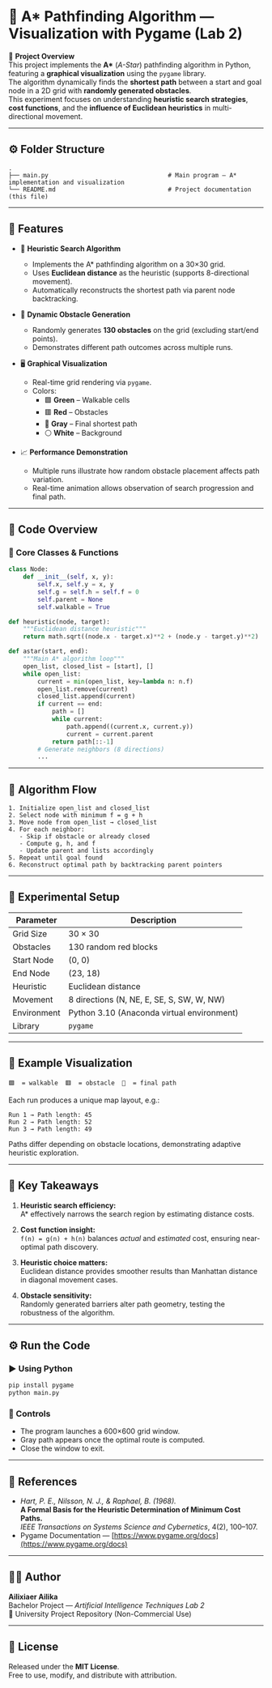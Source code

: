# 🤖 A* Pathfinding Algorithm — Visualization with Pygame (Lab 2)

📘 **Project Overview**  
This project implements the **A\*** (*A-Star*) pathfinding algorithm in Python, featuring a **graphical visualization** using the `pygame` library.  
The algorithm dynamically finds the **shortest path** between a start and goal node in a 2D grid with **randomly generated obstacles**.  
This experiment focuses on understanding **heuristic search strategies**, **cost functions**, and the **influence of Euclidean heuristics** in multi-directional movement.

---

## ⚙️ Folder Structure

```plaintext
.
├── main.py                                 # Main program — A* implementation and visualization
└── README.md                               # Project documentation (this file)
```

---

## 🚀 Features

- 🧩 **Heuristic Search Algorithm**
  - Implements the A* pathfinding algorithm on a 30×30 grid.
  - Uses **Euclidean distance** as the heuristic (supports 8-directional movement).
  - Automatically reconstructs the shortest path via parent node backtracking.

- 🧱 **Dynamic Obstacle Generation**
  - Randomly generates **130 obstacles** on the grid (excluding start/end points).
  - Demonstrates different path outcomes across multiple runs.

- 🖥️ **Graphical Visualization**
  - Real-time grid rendering via `pygame`.
  - Colors:
    - 🟩 **Green** – Walkable cells  
    - 🟥 **Red** – Obstacles  
    - 🩶 **Gray** – Final shortest path  
    - ⚪ **White** – Background  

- 📈 **Performance Demonstration**
  - Multiple runs illustrate how random obstacle placement affects path variation.
  - Real-time animation allows observation of search progression and final path.

---

## 🧩 Code Overview

### 🔹 Core Classes & Functions

```python
class Node:
    def __init__(self, x, y):
        self.x, self.y = x, y
        self.g = self.h = self.f = 0
        self.parent = None
        self.walkable = True
```

```python
def heuristic(node, target):
    """Euclidean distance heuristic"""
    return math.sqrt((node.x - target.x)**2 + (node.y - target.y)**2)
```

```python
def astar(start, end):
    """Main A* algorithm loop"""
    open_list, closed_list = [start], []
    while open_list:
        current = min(open_list, key=lambda n: n.f)
        open_list.remove(current)
        closed_list.append(current)
        if current == end:
            path = []
            while current:
                path.append((current.x, current.y))
                current = current.parent
            return path[::-1]
        # Generate neighbors (8 directions)
        ...
```

---

## 🧠 Algorithm Flow

```plaintext
1. Initialize open_list and closed_list
2. Select node with minimum f = g + h
3. Move node from open_list → closed_list
4. For each neighbor:
   - Skip if obstacle or already closed
   - Compute g, h, and f
   - Update parent and lists accordingly
5. Repeat until goal found
6. Reconstruct optimal path by backtracking parent pointers
```

---

## 🧪 Experimental Setup

| Parameter | Description |
|------------|-------------|
| Grid Size | 30 × 30 |
| Obstacles | 130 random red blocks |
| Start Node | (0, 0) |
| End Node | (23, 18) |
| Heuristic | Euclidean distance |
| Movement | 8 directions (N, NE, E, SE, S, SW, W, NW) |
| Environment | Python 3.10 (Anaconda virtual environment) |
| Library | `pygame` |

---

## 🧩 Example Visualization

```
🟩  = walkable  🟥  = obstacle  🩶  = final path
```

Each run produces a unique map layout, e.g.:

```
Run 1 → Path length: 45
Run 2 → Path length: 52
Run 3 → Path length: 49
```

Paths differ depending on obstacle locations, demonstrating adaptive heuristic exploration.

---

## 🧩 Key Takeaways

1. **Heuristic search efficiency:**  
   A* effectively narrows the search region by estimating distance costs.

2. **Cost function insight:**  
   `f(n) = g(n) + h(n)` balances *actual* and *estimated* cost, ensuring near-optimal path discovery.

3. **Heuristic choice matters:**  
   Euclidean distance provides smoother results than Manhattan distance in diagonal movement cases.

4. **Obstacle sensitivity:**  
   Randomly generated barriers alter path geometry, testing the robustness of the algorithm.

---

## ⚙️ Run the Code

### ▶ Using Python
```bash
pip install pygame
python main.py
```

### 🧠 Controls
- The program launches a 600×600 grid window.  
- Gray path appears once the optimal route is computed.  
- Close the window to exit.

---

## 📄 References

- *Hart, P. E., Nilsson, N. J., & Raphael, B. (1968).*  
  **A Formal Basis for the Heuristic Determination of Minimum Cost Paths.**  
  *IEEE Transactions on Systems Science and Cybernetics*, 4(2), 100–107.  
- Pygame Documentation — [https://www.pygame.org/docs](https://www.pygame.org/docs)

---

## 👨‍💻 Author

**Ailixiaer Ailika**  
Bachelor Project — *Artificial Intelligence Techniques Lab 2*  
📍 University Project Repository (Non-Commercial Use)

---

## 🪪 License

Released under the **MIT License**.  
Free to use, modify, and distribute with attribution.
